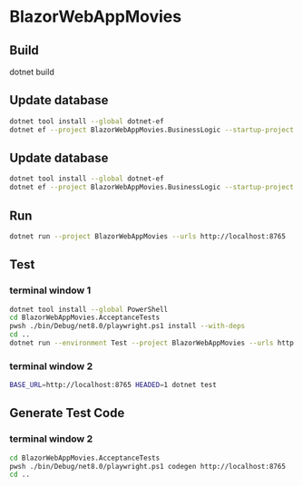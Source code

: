 # BlazorWebAppMovies

## Build

dotnet build

## Update database

```bash
dotnet tool install --global dotnet-ef
dotnet ef --project BlazorWebAppMovies.BusinessLogic --startup-project BlazorWebAppMovies migrations add <<NewScriptName>>
```

## Update database

```bash
dotnet tool install --global dotnet-ef
dotnet ef --project BlazorWebAppMovies.BusinessLogic --startup-project BlazorWebAppMovies database update
```

## Run

```bash
dotnet run --project BlazorWebAppMovies --urls http://localhost:8765
```

## Test

### terminal window 1

```bash
dotnet tool install --global PowerShell
cd BlazorWebAppMovies.AcceptanceTests
pwsh ./bin/Debug/net8.0/playwright.ps1 install --with-deps
cd ..
dotnet run --environment Test --project BlazorWebAppMovies --urls http://localhost:8765
```

### terminal window 2

```bash
BASE_URL=http://localhost:8765 HEADED=1 dotnet test
```

## Generate Test Code

### terminal window 2

```bash
cd BlazorWebAppMovies.AcceptanceTests
pwsh ./bin/Debug/net8.0/playwright.ps1 codegen http://localhost:8765
cd ..
```
